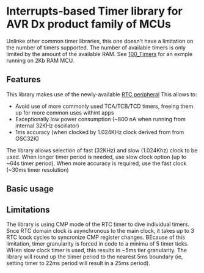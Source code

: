# Interrupts-based Timer library for AVR Dx product family of MCUs
Unlinke other common timer libraries, this one doesn't have a limitation on the number of timers supported. The number of available timers is only limited by the amount of the available RAM. See [100_Timers](https://github.com/iboguslavsky/RTC_Timer_IRQ/edit/main/README.md) for an exmple running on 2Kb RAM MCU.

## Features
This library makes use of the newly-available [RTC peripheral](https://onlinedocs.microchip.com/oxy/GUID-8CE4FE13-3B15-43FE-A86C-FC8177202CD3-en-US-6/GUID-5EFC8FBF-DD40-43CB-898A-D0EAD386D90D.html) This allows to:
- Avoid use of more commonly used TCA/TCB/TCD timers, freeing them up for more common uses withint apps
- Exceptionally low power consumption (~800 nA when running from internal 32KHz oscillator)
- 1ms accuracy (when clocked by 1.024KHz clock derived from from OSC32K)

The library allows selection of fast (32KHz) and slow (1.024Khz) clock to be used. When longer timer period is needed, use slow clock option (up to ~64s timer period). When more accuracy is required, use the fast clock (~30ms timer resolution) 

## Basic usage

## Limitations
The library is using CMP mode of the RTC timer to dive individual timers. Snce RTC domain clock is asynchronous to the main clock, it takes up to 3 RTC lcock cycles to syncronize CMP register changes. BEcause of this limitation, timer granularity is forced in code to a minimu of 5 timer ticks. WHen slow clock timer is used, this results in ~5ms tier granularity. The library will round up the tiimer period to the nearest 5ms boundary (ie, setting timer to 22ms period will result in a 25ms period).
